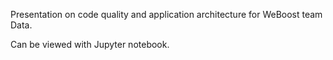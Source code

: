 Presentation on code quality and application architecture for WeBoost team Data.

Can be viewed with Jupyter notebook.
